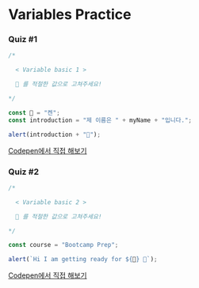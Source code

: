 # Variables Practice

### Quiz #1

```javascript
/*

  < Variable basic 1 >

  💬 를 적절한 값으로 고쳐주세요!

*/

const 💬 = "켄";
const introduction = "제 이름은 " + myName + "입니다.";

alert(introduction + "🎉");
```

[Codepen에서 직접 해보기](https://codepen.io/vanillacoding/pen/a652ff79df8b783236cdbe25e40eee29)



### Quiz #2

```javascript
/*

  < Variable basic 2 >

  💬 를 적절한 값으로 고쳐주세요!

*/

const course = "Bootcamp Prep";

alert(`Hi I am getting ready for ${💬} 🎉`);
```

[Codepen에서 직접 해보기](https://codepen.io/vanillacoding/pen/afc9969ef86ed15e6f38dd7b2c92b01c?editors=0011)

